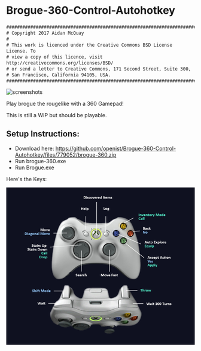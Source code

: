 # Brogue-360-Control-Autohotkey

    ##############################################################################
    # Copyright 2017 Aidan McQuay
    #
    # This work is licenced under the Creative Commons BSD License License. To
    # view a copy of this licence, visit http://creativecommons.org/licenses/BSD/
    # or send a letter to Creative Commons, 171 Second Street, Suite 300,
    # San Francisco, California 94105, USA.
    ##############################################################################

![screenshots](https://i.imgur.com/xTgRutu.jpg)

Play brogue the rougelike with a 360 Gamepad!

This is still a WIP but should be playable. 

Setup Instructions:
---------------------
* Download here: https://github.com/openist/Brogue-360-Control-Autohotkey/files/779052/brogue-360.zip
* Run brogue-360.exe
* Run Brogue.exe

Here's the Keys:

![screenshots](https://raw.githubusercontent.com/openist/Brogue-360-Control-Autohotkey/master/brogue.png)
